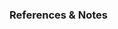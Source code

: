 <h3>References & Notes</h3>

[^1]: Note that the spikes might be most present in those with a corona infection who have developed anti-bodies. They might also overdrive the immune system into immune responses when there is no real corona infection present. This is unhealthy.
[^2]: [Tonic Water Ingredients](https://nutrineat.com/tonic-water-ingredients)
[^3]: [Copper Anti-Viral](https://www.iflscience.com/health-and-medicine/copper-destroys-respiratory-viruses/)
[^4]: [Lemon Properties](https://herebydesign.net/natures-flu-remedy-anti-viral-anti-inflammatory-lemon/)
[^5]: [Coconut Oil as Anti-Viral](https://www.nutraingredients-asia.com/Article/2020/03/11/Coconut-and-COVID-19-Philippines-studying-antiviral-properties-of-coconut-oil-as-potential-treatment)
[^6]: [UV Light for Corona](https://www.healthline.com/health/does-uv-kill-coronavirus#myths-about-uv-light)
[^7]: [Spearmint Benefits](https://www.organicfacts.net/health-benefits/herbs-and-spices/spearmint.html)
[^8]: [Steriods and Corona](https://www.webmd.com/lung/news/20200723/steroids-other-than-dexamethasone-may-also-help-battle-covid-19#1)
[^9]: [Mindfulness & Health](https://www.ncbi.nlm.nih.gov/pmc/articles/PMC4940234/)
[^10]: [Breathing & Health](https://www.smithsonianmag.com/smart-news/breathing-deeply-may-actually-boost-your-bodys-immune-system-180951361/)
[^11]: [Cold Shower Therapy](https://medium.com/@daynebarkley/how-to-easily-implement-daily-cold-showers-to-boost-your-immune-system-and-cognitive-function-32b3b7cdbd94)
[^12]: [Vit. D and Immunity](https://www.ncbi.nlm.nih.gov/pmc/articles/PMC3166406/)
[^13]: [Pumpkin Seeds & Immunity](https://www.healthline.com/nutrition/11-benefits-of-pumpkin-seeds#TOC_TITLE_HDR_12)
[^14]: [Choline and Benefits](https://www.healthline.com/nutrition/what-is-choline#functions)
[^15]: [Ginko's Role in Circulation](https://draxe.com/nutrition/ginkgo-biloba-benefits/)
[^16]: [Clotting and Corona](https://www.healthline.com/health/coronavirus-and-blood-clots#risk-factors)
[^17]: [Lower Inflamation with Turmeric](https://lyfebotanicals.com/health/turmeric-for-inflammation/)
[^18]: [Seaweed for Health](https://www.livestrong.com/article/13729212-common-weight-loss-misconceptions/)

[^19]: [Why Not Flaxseed Oil?](https://www.health.harvard.edu/heart-health/why-not-flaxseed-oil)
[^20]: [Bitter Melon and Diabetes](https://www.healthline.com/health/diabetes/bitter-melon-and-diabetes)
[^21]: [Ginger](https://www.drweil.com/vitamins-supplements-herbs/herbs/ginger/)
[^22]: [10 Benefits of Cardamom](https://www.healthline.com/nutrition/cardamom-benefits)
[^23]: [8 Benefits of Cloves](https://www.healthline.com/nutrition/benefits-of-cloves)
[^24]: [8 Benefits of Cayenne Pepper](https://www.healthline.com/nutrition/8-benefits-of-cayenne-pepper)
[^25]: [Taro Benefits/Nutrition](https://www.nutrition-and-you.com/taro.html)
[^26]: [Green Tea Benefits](https://www.health.com/food/benefits-green-tea)
[^27]: [Add Celery to Diet](https://www.healthline.com/health/food-nutrition/health-benefits-of-celery)
